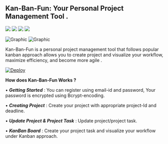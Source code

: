 ## Kan-Ban-Fun: Your Personal Project Management Tool .

![](https://img.shields.io/github/forks/sanchit-mishra/herokuSpring)
![](https://img.shields.io/github/issues/sanchit-mishra/herokuSpring)
![](https://img.shields.io/github/stars/sanchit-mishra/herokuSpring)
![](https://img.shields.io/badge/Made%20with-React|Spring-red)

![Graphic](https://github.com/sanchit-mishra/herokuSpring/blob/master/design%20board/Kanban.png)
![Graphic](https://github.com/sanchit-mishra/herokuSpring/blob/master/design%20board/Kanban%20Board.png)

Kan-Ban-Fun is a personal project management tool that follows popular kanban approach allows you to create project and visualize your workflow, maximize efficiency, and become more agile .

<a href='https://kanban-ppmt-tool.herokuapp.com/'><img src="https://www.herokucdn.com/deploy/button.svg" alt="Deploy"></a>


**How does Kan-Ban-Fun Works ?**

• **_Getting Started_** : You can register using email-id and password, Your password is encrypted using Bcrypt-encoding.

• **_Creating Project_** : Create your project with appropriate project-Id and deadline.

• **_Update Project & Project Task_** : Update project/project task.

• **_KanBan Board_** : Create your project task and visualize your workflow under Kanban approach.
